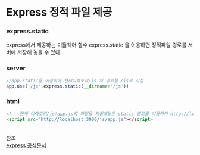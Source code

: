 # Express 정적 파일 제공

### express.static
express에서 제공하는 미들웨어 함수 express.static 을 이용하면 정적파일 경로를 서버에 저장해 놓을 수 있다.

### server
```javascript
//app.static을 이용하여 현재디렉토리/js 의 경로를 /js로 지정
app.use('/js',express.static(__dirname+'/js'))
```

### html
```html
<!-- 현재 디렉토리/js/app.js의 파일을 지정해놓은 static 경로를 이용하여 http://localhost:3000/js/app.js로 가져옴.-->
<script src="http://localhost:3000/js/app.js"></script>
```

<br>참조<br>
[express 공식문서](https://expressjs.com/ko/starter/static-files.html)
